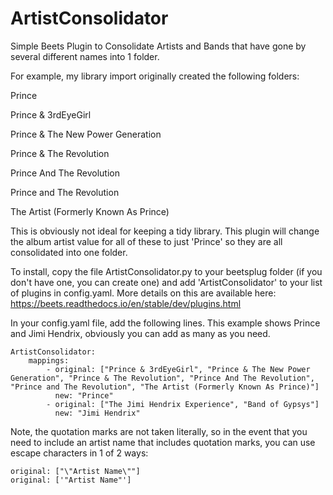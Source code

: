 # ArtistConsolidator

Simple Beets Plugin to Consolidate Artists and Bands that have gone by several different names into 1 folder.

For example, my library import originally created the following folders:

Prince

Prince & 3rdEyeGirl

Prince & The New Power Generation

Prince & The Revolution

Prince And The Revolution

Prince and The Revolution

The Artist (Formerly Known As Prince)

This is obviously not ideal for keeping a tidy library. This plugin will change the album artist value for all of these to just 'Prince' so they are all consolidated into one folder.

To install, copy the file ArtistConsolidator.py to your beetsplug folder (if you don't have one, you can create one) and add 'ArtistConsolidator' to your list of plugins in config.yaml. More details on this are available here: https://beets.readthedocs.io/en/stable/dev/plugins.html

In your config.yaml file, add the following lines. This example shows Prince and Jimi Hendrix, obviously you can add as many as you need. 
```
ArtistConsolidator:
    mappings:
        - original: ["Prince & 3rdEyeGirl", "Prince & The New Power Generation", "Prince & The Revolution", "Prince And The Revolution", "Prince and The Revolution", "The Artist (Formerly Known As Prince)"]
          new: "Prince"
        - original: ["The Jimi Hendrix Experience", "Band of Gypsys"]
          new: "Jimi Hendrix"
```

Note, the quotation marks are not taken literally, so in the event that you need to include an artist name that includes quotation marks, you can use escape characters in 1 of 2 ways:

```
original: ["\"Artist Name\""]
original: ['"Artist Name"']
```

